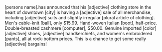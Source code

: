[persons name].has announced that his [adjective] clothing
store in the heart of downtown [city] is having a [adjective]
sale of all merchandise, including [adjective] suits
and slightly irregular [plural article of clothing]. Men's cable-knit
[ball], only $15.99. Hand-woven Italian [boot], half-price.
Double-breasted cashmere [computer], $50.00. Genuine imported
[color] [adjective] shoes, [adjective] handkerchiefs,
and women's embroidered [pants], all at rock-bottom prices.
This is a chance to get some really [adjective] bargains!

